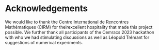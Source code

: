 # Acknowledgements 

We would like to thank the Centre International de Rencontres Mathématiques (CIRM) for theirexcellent hospitality that made this project possible. We further thank all participants of the Cemracs 2023 hackathon with who we had stimulating discussions as well as Léopold Trémant for suggestions of numerical experiments. 